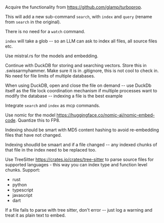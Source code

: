 Acquire the functionality from https://github.com/glamp/turboprop.

This will add a new sub-command `search`, with `index` and `query` (rename from `search` in the original).

There is no need for a `watch` command.

`index` will take a glob -- so an LLM can ask to index all files, all source files etc.

Use mistral.rs for the models and embedding.

Continue with DuckDB for storing and searching vectors.  Store this in .swissarmyhammer. Make sure it is in .gitignore, this is not cool to check in. No need for file limits of multiple databases.

When using DuckDB, open and close the file on demand -- use DuckDb itself as the file lock coordination mechanism if multiple processes want to modify the database -- indexing a file is the best example

Integrate `search` and `index` as mcp commands.

Use nomic for the model https://huggingface.co/nomic-ai/nomic-embed-code. Quantize this to FP8.

Indexing should be smart with MD5 content hashing to avoid re-embedding files that have not changed.

Indexing shoudld be smaart and if a file changed -- any indexed chunks of that file in the index need to be replaced too.

Use TreeSitter https://crates.io/crates/tree-sitter to parse source files for supported languages - this way you can index type and function level chunks.
Support:
  - rust
  - python
  - typescript
  - javascript
  - dart

If a file fails to parse with tree sitter, don't error -- just log a warning and treat it as plain text to embed.